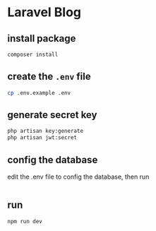 # Laravel Blog

## install package
```bash
composer install
```

## create the `.env` file
```bash
cp .env.example .env
```

## generate secret key
```bash
php artisan key:generate
php artisan jwt:secret
```
## config the database
edit the .env file to config the database, then run 
```bash

```

## run
```bash
npm run dev
```
